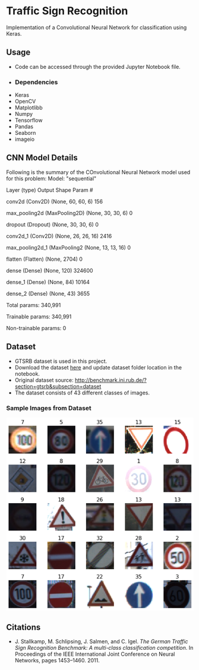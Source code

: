 # Traffic Sign Recognition

Implementation of a Convolutional Neural Network for classification using Keras.

## Usage
- Code can be accessed through the provided Jupyter Notebook file.
- ### Dependencies
- Keras
- OpenCV
- Matplotlibb
- Numpy
- Tensorflow
- Pandas
- Seaborn
- imageio

## CNN Model Details
Following is the summary of the  COnvolutional Neural Network model used for this problem:
Model: "sequential"

Layer (type)                 Output Shape              Param #

conv2d (Conv2D)              (None, 60, 60, 6)         156

max_pooling2d (MaxPooling2D) (None, 30, 30, 6)         0

dropout (Dropout)            (None, 30, 30, 6)         0

conv2d_1 (Conv2D)            (None, 26, 26, 16)        2416

max_pooling2d_1 (MaxPooling2 (None, 13, 13, 16)        0

flatten (Flatten)            (None, 2704)              0

dense (Dense)                (None, 120)               324600

dense_1 (Dense)              (None, 84)                10164

dense_2 (Dense)              (None, 43)                3655

Total params: 340,991

Trainable params: 340,991

Non-trainable params: 0



## Dataset
- GTSRB dataset is used in this project.
- Download the dataset [here](https://drive.google.com/drive/folders/1F2F7ZK62CHLIZWoOjEx-2T9OmWb96eDy?usp=sharing) and update dataset folder location in the notebook.
- Original dataset source: <http://benchmark.ini.rub.de/?section=gtsrb&subsection=dataset>
- The dataset consists of 43 different classes of images.

### Sample Images  from Dataset
![Sample](https://github.com/asadbinkhalid/Traffic-Sign-Recognition/blob/master/Dataset%20Sample.png?raw=true)

## Citations
- J. Stallkamp, M. Schlipsing, J. Salmen, and C. Igel. _The German Traffic Sign Recognition Benchmark: A multi-class classification competition_. In Proceedings of the IEEE International Joint Conference on Neural Networks, pages 1453–1460. 2011.
